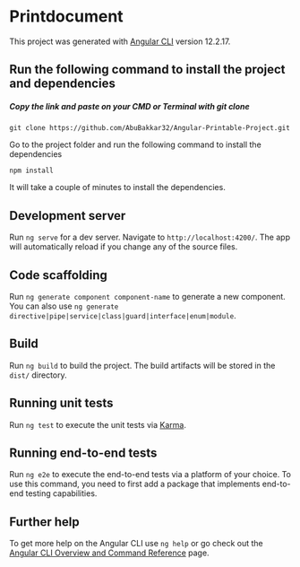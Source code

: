 # Printdocument

This project was generated with [Angular CLI](https://github.com/angular/angular-cli) version 12.2.17.

## Run the following command to install the project and dependencies

##### Copy the link and paste on your CMD or Terminal with git clone
```
git clone https://github.com/AbuBakkar32/Angular-Printable-Project.git
```
Go to the project folder and run the following command to install the dependencies
```
npm install
```
It will take a couple of minutes to install the dependencies.

## Development server

Run `ng serve` for a dev server. Navigate to `http://localhost:4200/`. The app will automatically reload if you change any of the source files.

## Code scaffolding

Run `ng generate component component-name` to generate a new component. You can also use `ng generate directive|pipe|service|class|guard|interface|enum|module`.

## Build

Run `ng build` to build the project. The build artifacts will be stored in the `dist/` directory.

## Running unit tests

Run `ng test` to execute the unit tests via [Karma](https://karma-runner.github.io).

## Running end-to-end tests

Run `ng e2e` to execute the end-to-end tests via a platform of your choice. To use this command, you need to first add a package that implements end-to-end testing capabilities.

## Further help

To get more help on the Angular CLI use `ng help` or go check out the [Angular CLI Overview and Command Reference](https://angular.io/cli) page.
